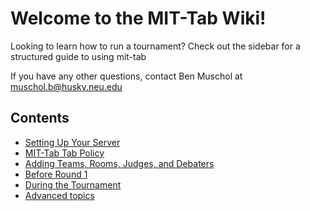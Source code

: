 Welcome to the MIT-Tab Wiki!
============================

Looking to learn how to run a tournament? Check out the sidebar for a structured guide to using mit-tab

If you have any other questions, contact Ben Muschol at muschol.b@husky.neu.edu

Contents
--------

* [Setting Up Your Server](Setting-up-your-server.md)
* [MIT-Tab Tab Policy](Tab-Policy.md)
* [Adding Teams, Rooms, Judges, and Debaters](Adding-Teams,-Judges,-Rooms-and-Debaters.md)
* [Before Round 1](Before-Round-1.md)
* [During the Tournament](Running-a-Tournament.md)
* [Advanced topics](Advanced-Topics.md)
